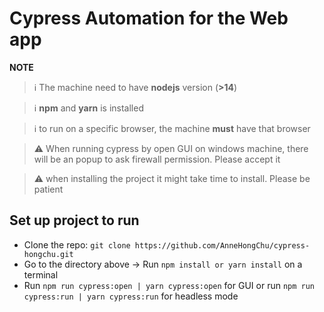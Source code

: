 # Cypress Automation for the Web app

**NOTE**

> ℹ️ The machine need to have **nodejs** version (**>14**)

> ℹ️ **npm** and **yarn** is installed

> ℹ️ to run on a specific browser, the machine **must** have that browser 

> ⚠️ When running cypress by open GUI on windows machine, there will be an popup to ask firewall permission. Please accept it

> ⚠️ when installing the project it might take time to install. Please be patient

## Set up project to run
* Clone the repo: `git clone https://github.com/AnneHongChu/cypress-hongchu.git`
* Go to the directory above -> Run `npm install or yarn install` on a terminal
* Run `npm run cypress:open | yarn cypress:open` for GUI or run `npm run cypress:run | yarn cypress:run` for headless mode

